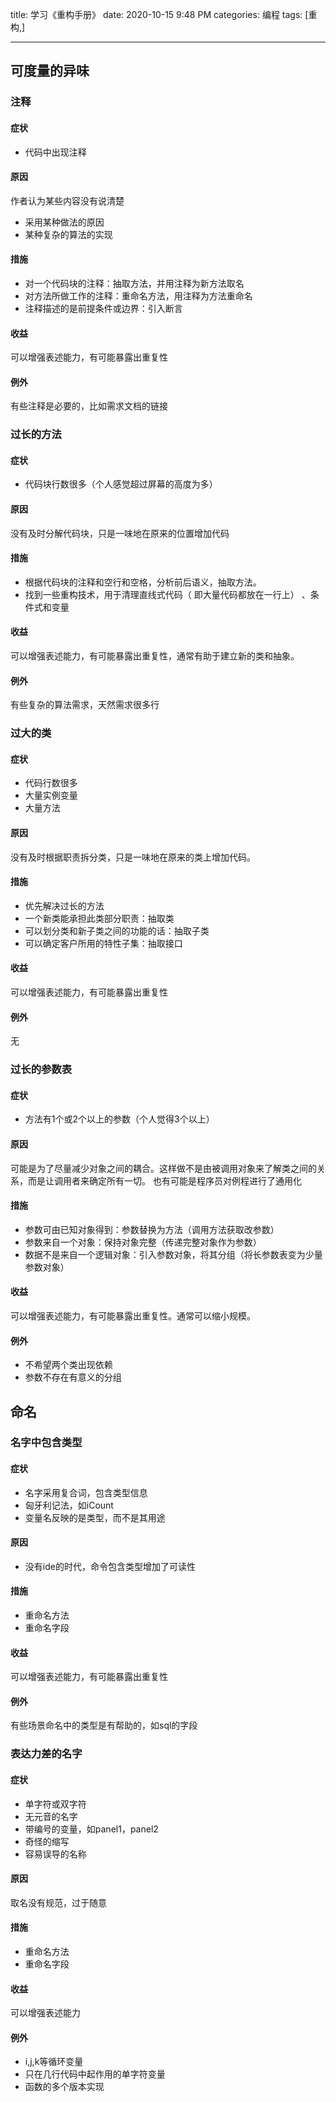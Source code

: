 title: 学习《重构手册》
date: 2020-10-15 9:48 PM
categories: 编程
tags: [重构,]

----

## 可度量的异味
### 注释
#### 症状
- 代码中出现注释

#### 原因
作者认为某些内容没有说清楚
- 采用某种做法的原因
- 某种复杂的算法的实现

#### 措施
- 对一个代码块的注释：抽取方法，并用注释为新方法取名
- 对方法所做工作的注释：重命名方法，用注释为方法重命名
- 注释描述的是前提条件或边界：引入断言

#### 收益
可以增强表述能力，有可能暴露出重复性

#### 例外
有些注释是必要的，比如需求文档的链接

### 过长的方法
#### 症状
- 代码块行数很多（个人感觉超过屏幕的高度为多）

#### 原因
没有及时分解代码块，只是一味地在原来的位置增加代码

#### 措施
- 根据代码块的注释和空行和空格，分析前后语义，抽取方法。
- 找到一些重构技术，用于清理直线式代码（ 即大量代码都放在一行上） 、条件式和变量

#### 收益
可以增强表述能力，有可能暴露出重复性，通常有助于建立新的类和抽象。

#### 例外
有些复杂的算法需求，天然需求很多行

### 过大的类
#### 症状
- 代码行数很多
- 大量实例变量
- 大量方法

#### 原因
没有及时根据职责拆分类，只是一味地在原来的类上增加代码。

#### 措施
- 优先解决过长的方法
- 一个新类能承担此类部分职责：抽取类
- 可以划分类和新子类之间的功能的话：抽取子类
- 可以确定客户所用的特性子集：抽取接口

#### 收益
可以增强表述能力，有可能暴露出重复性

#### 例外
无

### 过长的参数表
#### 症状
- 方法有1个或2个以上的参数（个人觉得3个以上）

#### 原因
可能是为了尽量减少对象之间的耦合。这样做不是由被调用对象来了解类之间的关系，而是让调用者来确定所有一切。
也有可能是程序员对例程进行了通用化

#### 措施
- 参数可由已知对象得到：参数替换为方法（调用方法获取改参数）
- 参数来自一个对象：保持对象完整（传递完整对象作为参数）
- 数据不是来自一个逻辑对象：引入参数对象，将其分组（将长参数表变为少量参数对象）

#### 收益
可以增强表述能力，有可能暴露出重复性。通常可以缩小规模。

#### 例外
- 不希望两个类出现依赖
- 参数不存在有意义的分组

## 命名
### 名字中包含类型
#### 症状
- 名字采用复合词，包含类型信息
- 匈牙利记法，如iCount
- 变量名反映的是类型，而不是其用途

#### 原因
- 没有ide的时代，命令包含类型增加了可读性

#### 措施
- 重命名方法
- 重命名字段

#### 收益
可以增强表述能力，有可能暴露出重复性

#### 例外
有些场景命名中的类型是有帮助的，如sql的字段

### 表达力差的名字
#### 症状
- 单字符或双字符
- 无元音的名字
- 带编号的变量，如panel1，panel2
- 奇怪的缩写
- 容易误导的名称

#### 原因
取名没有规范，过于随意

#### 措施
- 重命名方法
- 重命名字段

#### 收益
可以增强表述能力

#### 例外
- i,j,k等循环变量
- 只在几行代码中起作用的单字符变量
- 函数的多个版本实现

